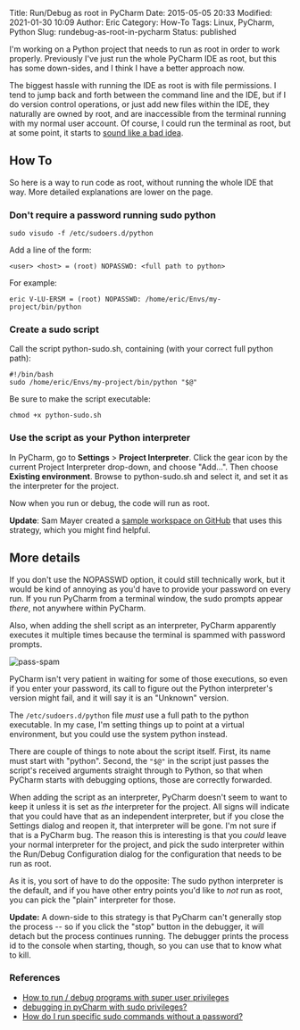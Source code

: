 Title: Run/Debug as root in PyCharm
Date: 2015-05-05 20:33
Modified: 2021-01-30 10:09
Author: Eric
Category: How-To
Tags: Linux, PyCharm, Python
Slug: rundebug-as-root-in-pycharm
Status: published

I'm working on a Python project that needs to run as root in order to
work properly. Previously I've just run the whole PyCharm IDE as root,
but this has some down-sides, and I think I have a better approach now.

<!--more-->

The biggest hassle with running the IDE as root is with file
permissions. I tend to jump back and forth between the command line and
the IDE, but if I do version control operations, or just add new files
within the IDE, they naturally are owned by root, and are inaccessible
from the terminal running with my normal user account. Of course, I
could run the terminal as root, but at some point, it starts to [sound
like a bad
idea](http://unix.stackexchange.com/questions/1052/concern-about-logging-in-as-root-overrated).

How To
------

So here is a way to run code as root, without running the whole IDE that
way. More detailed explanations are lower on the page.

### Don't require a password running sudo python

```
sudo visudo -f /etc/sudoers.d/python
```

Add a line of the form:

```
<user> <host> = (root) NOPASSWD: <full path to python>
```

For example:

```
eric V-LU-ERSM = (root) NOPASSWD: /home/eric/Envs/my-project/bin/python
```

### Create a sudo script

Call the script python-sudo.sh, containing (with your correct full
python path):

    #!/bin/bash
    sudo /home/eric/Envs/my-project/bin/python "$@"

Be sure to make the script executable:

    chmod +x python-sudo.sh

### Use the script as your Python interpreter

In PyCharm, go to **Settings** > **Project Interpreter**. Click the gear icon
by the current Project Interpreter drop-down, and choose "Add…". Then
choose **Existing environment**. Browse to python-sudo.sh and select it, and
set it as the interpreter for the project.

Now when you run or debug, the code will run as root.

**Update**: Sam Mayer created a [sample workspace on
GitHub](https://github.com/samayer12/sudome) that uses this strategy, which you
might find helpful.

More details
------------

If you don't use the NOPASSWD option, it could still technically work,
but it would be kind of annoying as you'd have to provide your password
on every run. If you run PyCharm from a terminal window, the sudo
prompts appear *there*, not anywhere within PyCharm.

Also, when adding the shell script as an interpreter, PyCharm apparently
executes it multiple times because the terminal is spammed with password
prompts.

![pass-spam]({static}/images/pass-spam.png)

PyCharm isn't very patient in waiting for some of those executions, so even if
you enter your password, its call to figure out the Python interpreter's
version might fail, and it will say it is an "Unknown" version.

The `/etc/sudoers.d/python` file *must* use a full path to the python
executable. In my case, I'm setting things up to point at a virtual
environment, but you could use the system python instead.

There are couple of things to note about the script itself. First, its
name must start with "python". Second, the `"$@"` in the script just
passes the script's received arguments straight through to Python, so
that when PyCharm starts with debugging options, those are correctly
forwarded.

When adding the script as an interpreter, PyCharm doesn't seem to want
to keep it unless it is set as *the* interpreter for the project. All
signs will indicate that you could have that as an independent
interpreter, but if you close the Settings dialog and reopen it, that
interpreter will be gone. I'm not sure if that is a PyCharm bug. The
reason this is interesting is that you *could* leave your normal
interpreter for the project, and pick the sudo interpreter within the
Run/Debug Configuration dialog for the configuration that needs to be
run as root.

As it is, you sort of have to do the opposite: The sudo python
interpreter is the default, and if you have other entry points you'd
like to *not* run as root, you can pick the "plain" interpreter for
those.

**Update:** A down-side to this strategy is that PyCharm can't generally
stop the process -- so if you click the "stop" button in the debugger,
it will detach but the process continues running. The debugger prints
the process id to the console when starting, though, so you can use that
to know what to kill.

### References

-   [How to run / debug programs with super user
    privileges](http://forum.jetbrains.com/thread/PyCharm-424)
-   [debugging in pyCharm with sudo
    privileges?](http://stackoverflow.com/questions/14299509/debugging-in-pycharm-with-sudo-privileges)
-   [How do I run specific sudo commands without a
    password?](http://askubuntu.com/questions/159007/how-do-i-run-specific-sudo-commands-without-a-password)

